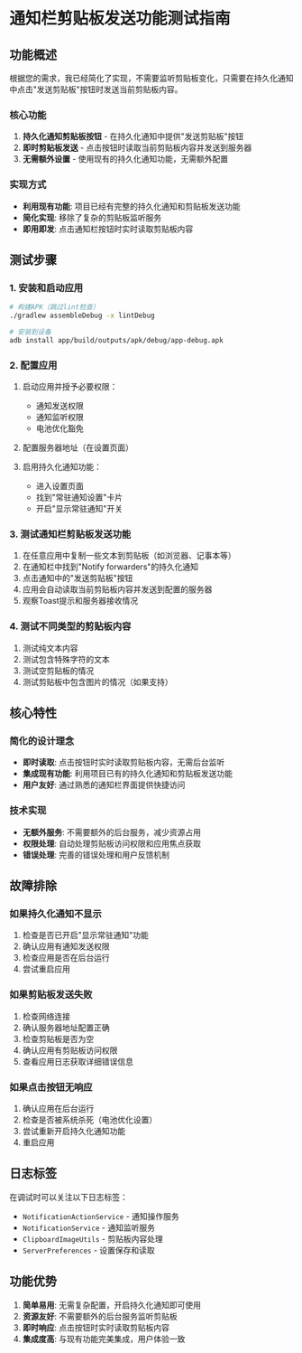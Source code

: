 # 通知栏剪贴板发送功能测试指南

## 功能概述

根据您的需求，我已经简化了实现，不需要监听剪贴板变化，只需要在持久化通知中点击"发送剪贴板"按钮时发送当前剪贴板内容。

### 核心功能
1. **持久化通知剪贴板按钮** - 在持久化通知中提供"发送剪贴板"按钮
2. **即时剪贴板发送** - 点击按钮时读取当前剪贴板内容并发送到服务器
3. **无需额外设置** - 使用现有的持久化通知功能，无需额外配置

### 实现方式
- **利用现有功能**: 项目已经有完整的持久化通知和剪贴板发送功能
- **简化实现**: 移除了复杂的剪贴板监听服务
- **即用即发**: 点击通知栏按钮时实时读取剪贴板内容

## 测试步骤

### 1. 安装和启动应用
```bash
# 构建APK（跳过lint检查）
./gradlew assembleDebug -x lintDebug

# 安装到设备
adb install app/build/outputs/apk/debug/app-debug.apk
```

### 2. 配置应用
1. 启动应用并授予必要权限：
   - 通知发送权限
   - 通知监听权限
   - 电池优化豁免

2. 配置服务器地址（在设置页面）

3. 启用持久化通知功能：
   - 进入设置页面
   - 找到"常驻通知设置"卡片
   - 开启"显示常驻通知"开关

### 3. 测试通知栏剪贴板发送功能
1. 在任意应用中复制一些文本到剪贴板（如浏览器、记事本等）
2. 在通知栏中找到"Notify forwarders"的持久化通知
3. 点击通知中的"发送剪贴板"按钮
4. 应用会自动读取当前剪贴板内容并发送到配置的服务器
5. 观察Toast提示和服务器接收情况

### 4. 测试不同类型的剪贴板内容
1. 测试纯文本内容
2. 测试包含特殊字符的文本
3. 测试空剪贴板的情况
4. 测试剪贴板中包含图片的情况（如果支持）

## 核心特性

### 简化的设计理念
- **即时读取**: 点击按钮时实时读取剪贴板内容，无需后台监听
- **集成现有功能**: 利用项目已有的持久化通知和剪贴板发送功能
- **用户友好**: 通过熟悉的通知栏界面提供快捷访问

### 技术实现
- **无额外服务**: 不需要额外的后台服务，减少资源占用
- **权限处理**: 自动处理剪贴板访问权限和应用焦点获取
- **错误处理**: 完善的错误处理和用户反馈机制

## 故障排除

### 如果持久化通知不显示
1. 检查是否已开启"显示常驻通知"功能
2. 确认应用有通知发送权限
3. 检查应用是否在后台运行
4. 尝试重启应用

### 如果剪贴板发送失败
1. 检查网络连接
2. 确认服务器地址配置正确
3. 检查剪贴板是否为空
4. 确认应用有剪贴板访问权限
5. 查看应用日志获取详细错误信息

### 如果点击按钮无响应
1. 确认应用在后台运行
2. 检查是否被系统杀死（电池优化设置）
3. 尝试重新开启持久化通知功能
4. 重启应用

## 日志标签
在调试时可以关注以下日志标签：
- `NotificationActionService` - 通知操作服务
- `NotificationService` - 通知监听服务
- `ClipboardImageUtils` - 剪贴板内容处理
- `ServerPreferences` - 设置保存和读取

## 功能优势
1. **简单易用**: 无需复杂配置，开启持久化通知即可使用
2. **资源友好**: 不需要额外的后台服务监听剪贴板
3. **即时响应**: 点击按钮时实时读取剪贴板内容
4. **集成度高**: 与现有功能完美集成，用户体验一致

